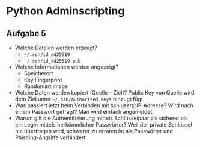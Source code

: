 # Python Adminscripting

## Aufgabe 5

- Welche Dateien werden erzeugt?
  - `~/.ssh/id_ed25519`
  - `~/.ssh/id_ed25519.pub`
- Welche Informationen werden angezeigt?
  - Speicherort
  - Key Fingerprint
  - Randomart image
- Welche Daten werden kopiert (Quelle – Ziel)?
  Public Key von Quelle wird dem Ziel unter `~/.ssh/authorized_keys` hinzugefügt
- Was passiert jetzt beim Verbinden mit ssh user@IP-Adresse? Wird nach einem Passwort gefragt?
  Man wird einfach angemeldet
- Warum gilt die Authentifizierung mittels Schlüsselpaar als sicherer als ein Login mittels herkömmlicher Passwörter?
  Weil der private Schlüssel nie übertragen wird, schwerer zu erraten ist als Passwörter und Phishing-Angriffe verhindert
